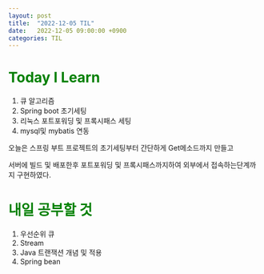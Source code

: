 ```yaml
---
layout: post
title:  "2022-12-05 TIL"
date:   2022-12-05 09:00:00 +0900
categories: TIL
---
```


<span style="color:green"> Today I Learn  </span>
=====================================================
1. 큐 알고리즘
2. Spring boot 초기세팅
3. 리눅스 포트포워딩 및 프록시패스 세팅
4. mysql및 mybatis 연동

오늘은 스프링 부트 프로젝트의 초기세팅부터 간단하게 Get메소드까지 만들고 

서버에 빌드 및 배포한후 포트포워딩 및 프록시패스까지하여 외부에서 접속하는단계까지 구현하였다.



<span style="color:green"> 내일 공부할 것 </span>
=====================================================
1. 우선순위 큐
2. Stream
3. Java 트랜잭션 개념 및 적용
4. Spring bean

